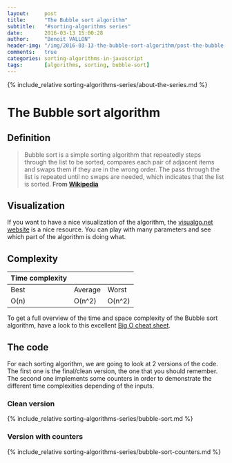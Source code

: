 ```yaml
---
layout:     post
title:      "The Bubble sort algorithm"
subtitle:   "#sorting-algorithms series"
date:       2016-03-13 15:00:28
author:     "Benoit VALLON"
header-img: "/img/2016-03-13-the-bubble-sort-algorithm/post-the-bubble-sort-algorithm.jpg"
comments:   true
categories: sorting-algorithms-in-javascript
tags:       [algorithms, sorting, bubble-sort]
---
```


{% include_relative sorting-algorithms-series/about-the-series.md %}

# The Bubble sort algorithm

## Definition

> Bubble sort is a simple sorting algorithm that repeatedly steps through the list to be sorted, compares each pair of adjacent items and swaps them if they are in the wrong order. The pass through the list is repeated until no swaps are needed, which indicates that the list is sorted.
**From [Wikipedia](https://en.wikipedia.org/wiki/Bubble_sort)**

## Visualization

If you want to have a nice visualization of the algorithm, the [visualgo.net website](https://visualgo.net/en/sorting) is a nice resource. You can play with many parameters and see which part of the algorithm is doing what.

## Complexity

Time complexity |||
--- | --- | ---
Best|Average|Worst
O(n) | O(n^2) | O(n^2)

To get a full overview of the time and space complexity of the Bubble sort algorithm, have a look to this excellent [Big O cheat sheet](http://bigocheatsheet.com/).

## The code

For each sorting algorithm, we are going to look at 2 versions of the code. The first one is the final/clean version, the one that you should remember. The second one implements some counters in order to demonstrate the different time complexities depending of the inputs.

### Clean version

{% include_relative sorting-algorithms-series/bubble-sort.md %}

### Version with counters

{% include_relative sorting-algorithms-series/bubble-sort-counters.md %}
